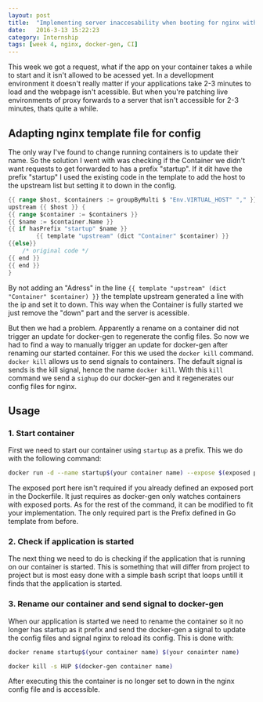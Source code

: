 ```yaml
---
layout: post
title:  "Implementing server inaccesability when booting for nginx with docker-gen"
date:   2016-3-13 15:22:23
category: Internship
tags: [week 4, nginx, docker-gen, CI]
---
```


This week we got a request, what if the app on your container takes a while to start and it isn't allowed to be acessed yet.
In a devellopment environment it doesn't really matter if your applications take 2-3 minutes to load and the webpage isn't acessible.
But when you're patching live environments of proxy forwards to a server that isn't accessible for 2-3 minutes, thats quite a while.

<!--more-->

## **Adapting nginx template file for config**

The only way I've found to change running containers is to update their name. So the solution I went with was checking if the Container we didn't want requests to get forwarded to has a prefix "startup". If it dit have the prefix "startup" I used the existing code in the template to
add the host to the upstream list but setting it to down in the config. 

```Go
{{ range $host, $containers := groupByMulti $ "Env.VIRTUAL_HOST" "," }}
upstream {{ $host }} {
{{ range $container := $containers }}
{{ $name := $container.Name }}
{{ if hasPrefix "startup" $name }}
		{{ template "upstream" (dict "Container" $container) }}
{{else}}
	/* original code */
{{ end }}
{{ end }}
}
```

By not adding an "Adress" in the line `{{ template "upstream" (dict "Container" $container) }}` the template upstream generated a line with the ip and set it to down. This way when the Container is fully started we just remove the "down" part and the server is acessible.

But then we had a problem. Apparently a rename on a container did not trigger an update for docker-gen to regenerate the config files. So now we had to find a way to manually trigger an update for docker-gen after renaming our started container. For this we used the `docker kill` command. `docker kill` allows us to send signals to containers. The default signal is sends is the kill signal, hence the name `docker kill`. With this `kill` command we send a `sighup` do our docker-gen and it regenerates our config files for nginx.

## **Usage** 

### 1. Start container

First we need to start our container using `startup` as a prefix. This we do with the following command:

```bash
docker run -d --name startup$(your container name) --expose $(exposed port) $(container image)
```

The exposed port here isn't required if you already defined an exposed port in the Dockerfile. It just requires as docker-gen only watches containers with exposed ports. As for the rest of the command, it can be modified to fit your implementation. The only required part is the Prefix defined in Go template from before.

### 2. Check if application is started

The next thing we need to do is checking if the application that is running on our container is started. This is something that will differ from project to project but is most easy done with a simple bash script that loops untill it finds that the application is started.

### 3. Rename our container and send signal to docker-gen

When our application is started we need to rename the container so it no longer has startup as it prefix and send the docker-gen a signal to update the config files and signal nginx to reload its config. This is done with:

```bash
docker rename startup$(your container name) $(your conainter name)

docker kill -s HUP $(docker-gen container name)
```

After executing this the container is no longer set to down in the nginx config file and is accessible.


